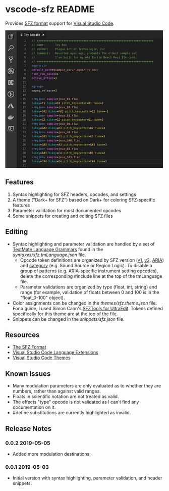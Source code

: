 # vscode-sfz README

Provides [SFZ format](https://sfzformat.com/) support for [Visual Studio Code](https://code.visualstudio.com/).

![Screenshot](images/screenshot01.png)

## Features

1. Syntax highlighting for SFZ headers, opcodes, and settings
2. A theme ("Dark+ for SFZ") based on Dark+ for coloring SFZ-specific features
3. Parameter validation for most documented opcodes
4. Some snippets for creating and editing SFZ files

## Editing

- Syntax highlighting and parameter validation are handled by a set of [TextMate Language Grammars](https://macromates.com/manual/en/language_grammars) found in the *syntaxes/sfz.tmLanguage.json* file.
    - Opcode token definitions are organized by SFZ version ([v1](https://sfzformat.com/opcodes/sfz1), [v2](http://sfzformat.com/opcodes/sfz2), [ARIA](https://sfzformat.com/opcodes/aria)) and [category](https://sfzformat.com/opcodes/categories) (e.g. Sound Source or Region Logic). To disable a group of patterns (e.g. ARIA-specific instrument setting opcodes), delete the corresponding #include line at the top of the tmLanguage file.
    - Parameter validations are organized by type (float, int, string) and range (for example, validation of floats between 0 and 100 is in the "float_0-100" object).
- Color assignments can be changed in the *themes/sfz.theme.json* file. For a guide, I used Simon Cann's [SFZTools for UltraEdit](https://noisesculpture.com/sfz-tools/). Tokens defined specifically for this theme are at the top of the file.
- Snippets can be changed in the *snippets/sfz.json* file.

## Resources

- [The SFZ Format](https://sfzformat.com/)
- [Visual Studio Code Language Extensions](https://code.visualstudio.com/api/language-extensions/overview)
- [Visual Studio Code Themes](https://code.visualstudio.com/api/extension-guides/color-theme)

## Known Issues

- Many modulation parameters are only evaluated as to whether they are numbers, rather than against valid ranges.
- Floats in scientific notation are not treated as valid.
- The effects "type" opcode is not validated as I can't find any documentation on it.
- #define substitutions are currently highlighted as invalid.

## Release Notes

### 0.0.2 2019-05-05
- Added more modulation destinations.
### 0.0.1 2019-05-03
- Initial version with syntax highlighting, parameter validation, and header snippets.
